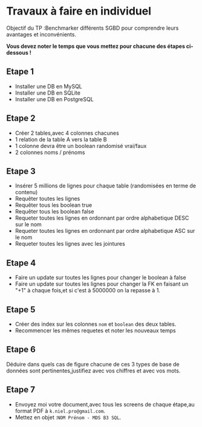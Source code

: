 # Travaux à faire en individuel

Objectif du TP :Benchmarker différents SGBD pour comprendre leurs avantages et inconvénients.

**Vous devez noter le temps que vous mettez pour chacune des étapes ci-dessous !**

## Etape 1

- Installer une DB en MySQL
- Installer une DB en SQLite
- Installer une DB en PostgreSQL

## Etape 2

- Créer 2 tables,avec 4 colonnes chacunes
- 1 relation de la table A vers la table B
- 1 colonne devra être un boolean randomisé vrai/faux
- 2 colonnes noms / prénoms

## Etape 3

- Insérer 5 millions de lignes pour chaque table (randomisées en terme de contenu)
- Requêter toutes les lignes 
- Requêter tous les boolean true
- Requêter tous les boolean false
- Requeter toutes les lignes en ordonnant par ordre alphabetique DESC sur le nom
- Requeter toutes les lignes en ordonnant par ordre alphabetique ASC sur le nom
- Requeter toutes les lignes avec les jointures

## Etape 4

- Faire un update sur toutes les lignes pour changer le boolean à false
- Faire un update sur toutes les lignes pour changer la FK en faisant un "+1" à chaque fois,et si c'est à 5000000 on la repasse à 1.

## Etape 5

- Créer des index sur les colonnes `nom` et `boolean` des deux tables.
- Recommencer les mêmes requetes et noter les nouveaux temps

## Etape 6 

Déduire dans quels cas de figure chacune de ces 3 types de base de données sont pertinentes,justifiez avec vos chiffres et avec vos mots.


## Etape 7

- Envoyez moi votre document,avec tous les screens de chaque étape,au format PDF à `k.niel.pro@gmail.com`.
- Mettez en objet :`NOM Prénom - MDS B3 SQL`.